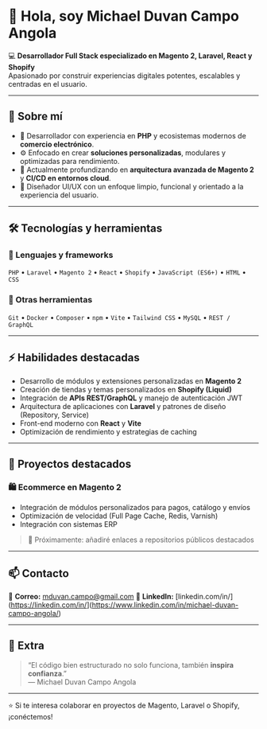 # 👋 Hola, soy Michael Duvan Campo Angola

💻 **Desarrollador Full Stack especializado en Magento 2, Laravel, React y Shopify**  
Apasionado por construir experiencias digitales potentes, escalables y centradas en el usuario.

---

## 🚀 Sobre mí

- 🧠 Desarrollador con experiencia en **PHP** y ecosistemas modernos de **comercio electrónico**.  
- ⚙️ Enfocado en crear **soluciones personalizadas**, modulares y optimizadas para rendimiento.  
- 🌱 Actualmente profundizando en **arquitectura avanzada de Magento 2** y **CI/CD en entornos cloud**.  
- 🎨 Diseñador UI/UX con un enfoque limpio, funcional y orientado a la experiencia del usuario.  

---

## 🛠️ Tecnologías y herramientas

### 🔹 Lenguajes y frameworks
`PHP` • `Laravel` • `Magento 2` • `React` • `Shopify` • `JavaScript (ES6+)` • `HTML` • `CSS`

### 🔹 Otras herramientas
`Git` • `Docker` • `Composer` • `npm` • `Vite` • `Tailwind CSS` • `MySQL` • `REST / GraphQL`

---

## ⚡ Habilidades destacadas

- Desarrollo de módulos y extensiones personalizadas en **Magento 2**  
- Creación de tiendas y temas personalizados en **Shopify (Liquid)**  
- Integración de **APIs REST/GraphQL** y manejo de autenticación JWT  
- Arquitectura de aplicaciones con **Laravel** y patrones de diseño (Repository, Service)  
- Front-end moderno con **React** y **Vite**  
- Optimización de rendimiento y estrategias de caching

---

## 💼 Proyectos destacados

### 🛍️ Ecommerce en Magento 2
- Integración de módulos personalizados para pagos, catálogo y envíos  
- Optimización de velocidad (Full Page Cache, Redis, Varnish)  
- Integración con sistemas ERP

> 🔗 Próximamente: añadiré enlaces a repositorios públicos destacados

---

## 📫 Contacto

📧 **Correo:** [mduvan.campo@gmail.com](mailto:mduvan.campo@gmail.com)
💼 **LinkedIn:** [linkedin.com/in/<tu-usuario>](https://linkedin.com/in/<tu-usuario>](https://www.linkedin.com/in/michael-duvan-campo-angola/) 

---

## 🧩 Extra

> “El código bien estructurado no solo funciona, también **inspira confianza**.”  
> — Michael Duvan Campo Angola

---

⭐ Si te interesa colaborar en proyectos de Magento, Laravel o Shopify, ¡conéctemos!
